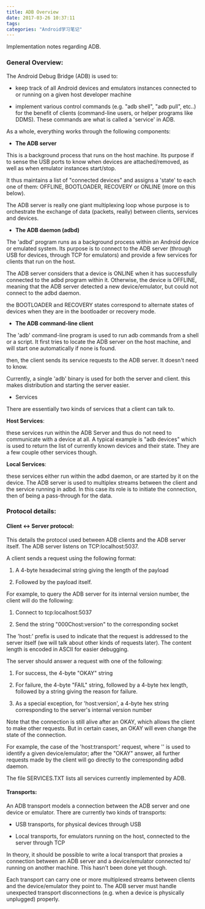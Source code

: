 ```yaml
---
title: ADB Overview
date: 2017-03-26 10:37:11
tags:
categories: "Android学习笔记"
---
```


Implementation notes regarding ADB.

### General Overview:

The Android Debug Bridge (ADB) is used to:

* keep track of all Android devices and emulators instances
connected to or running on a given host developer machine

* implement various control commands (e.g. "adb shell", "adb pull", etc..)
for the benefit of clients (command-line users, or helper programs like
DDMS). These commands are what is called a 'service' in ADB.

<!--more-->

As a whole, everything works through the following components:

* **The ADB server**

This is a background process that runs on the host machine. Its purpose
if to sense the USB ports to know when devices are attached/removed,
as well as when emulator instances start/stop.

It thus maintains a list of "connected devices" and assigns a 'state'
to each one of them: OFFLINE, BOOTLOADER, RECOVERY or ONLINE (more on
this below).

The ADB server is really one giant multiplexing loop whose purpose is
to orchestrate the exchange of data (packets, really) between clients,
services and devices.

* **The ADB daemon (adbd)**

The 'adbd' program runs as a background process within an Android device
or emulated system. Its purpose is to connect to the ADB server
(through USB for devices, through TCP for emulators) and provide a
few services for clients that run on the host.

The ADB server considers that a device is ONLINE when it has successfully
connected to the adbd program within it. Otherwise, the device is OFFLINE,
meaning that the ADB server detected a new device/emulator, but could not
connect to the adbd daemon.

the BOOTLOADER and RECOVERY states correspond to alternate states of
devices when they are in the bootloader or recovery mode.

* **The ADB command-line client**

The 'adb' command-line program is used to run adb commands from a shell
or a script. It first tries to locate the ADB server on the host machine,
and will start one automatically if none is found.

then, the client sends its service requests to the ADB server. It doesn't
need to know.

Currently, a single 'adb' binary is used for both the server and client.
this makes distribution and starting the server easier.

* Services

There are essentially two kinds of services that a client can talk to.

**Host Services**:

these services run within the ADB Server and thus do not need to
communicate with a device at all. A typical example is "adb devices"
which is used to return the list of currently known devices and their
state. They are a few couple other services though.

**Local Services**:

these services either run within the adbd daemon, or are started by
it on the device. The ADB server is used to multiplex streams
between the client and the service running in adbd. In this case
its role is to initiate the connection, then of being a pass-through
for the data.

### Protocol details:

#### Client <-> Server protocol:

This details the protocol used between ADB clients and the ADB
server itself. The ADB server listens on TCP:localhost:5037.

A client sends a request using the following format:

  1. A 4-byte hexadecimal string giving the length of the payload

  2. Followed by the payload itself.

For example, to query the ADB server for its internal version number,
the client will do the following:

  1. Connect to tcp:localhost:5037

  2. Send the string "000Chost:version" to the corresponding socket

The 'host:' prefix is used to indicate that the request is addressed
to the server itself (we will talk about other kinds of requests later).
The content length is encoded in ASCII for easier debugging.

The server should answer a request with one of the following:

  1. For success, the 4-byte "OKAY" string

  2. For failure, the 4-byte "FAIL" string, followed by a 4-byte hex length, followed by a string giving the reason for failure.

  3. As a special exception, for 'host:version', a 4-byte hex string corresponding to the server's internal version number

Note that the connection is still alive after an OKAY, which allows the
client to make other requests. But in certain cases, an OKAY will even
change the state of the connection.

For example, the case of the 'host:transport:<serialnumber>' request,
where '<serialnumber>' is used to identify a given device/emulator; after
the "OKAY" answer, all further requests made by the client will go
directly to the corresponding adbd daemon.

The file SERVICES.TXT lists all services currently implemented by ADB.

#### Transports:

An ADB transport models a connection between the ADB server and one device
or emulator. There are currently two kinds of transports:

- USB transports, for physical devices through USB

- Local transports, for emulators running on the host, connected to the server through TCP

In theory, it should be possible to write a local transport that proxies
a connection between an ADB server and a device/emulator connected to/
running on another machine. This hasn't been done yet though.

Each transport can carry one or more multiplexed streams between clients
and the device/emulator they point to. The ADB server must handle
unexpected transport disconnections (e.g. when a device is physically
unplugged) properly.
